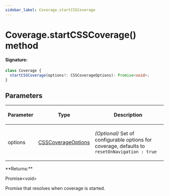 ```yaml
---
sidebar_label: Coverage.startCSSCoverage
---
```


# Coverage.startCSSCoverage() method

#### Signature:

```typescript
class Coverage {
  startCSSCoverage(options?: CSSCoverageOptions): Promise<void>;
}
```

## Parameters

<table><thead><tr><th>

Parameter

</th><th>

Type

</th><th>

Description

</th></tr></thead>
<tbody><tr><td>

options

</td><td>

[CSSCoverageOptions](./puppeteer.csscoverageoptions.md)

</td><td>

_(Optional)_ Set of configurable options for coverage, defaults to `resetOnNavigation : true`

</td></tr>
</tbody></table>
**Returns:**

Promise&lt;void&gt;

Promise that resolves when coverage is started.

